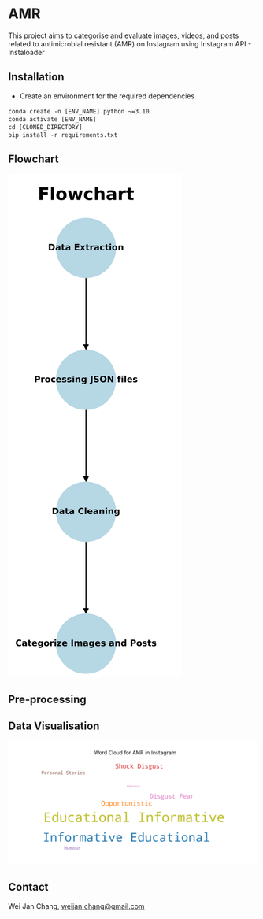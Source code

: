 # AMR

This project aims to categorise and evaluate images, videos, and posts related to antimicrobial resistant (AMR) on
Instagram using
Instagram API - Instaloader

## Installation

- Create an environment for the required dependencies

```
conda create -n [ENV_NAME] python ~=3.10
conda activate [ENV_NAME]
cd [CLONED_DIRECTORY]
pip install -r requirements.txt  
```

## Flowchart

![Example 2](figure/flowchart.png)

## Pre-processing

## Data Visualisation

![Example 1](figure/wordcloud.png)

## Contact

Wei Jan Chang, weijan.chang@gmail.com